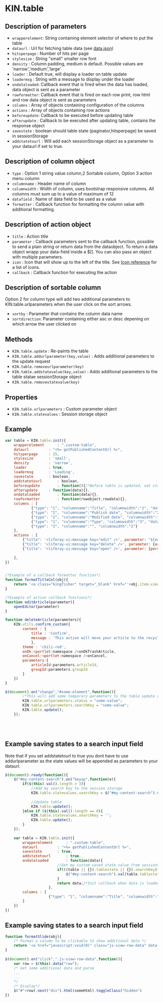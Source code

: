 # KIN.table

## Description of parameters
* `wrapperelement`: String containing element selector of where to put the table
* `dataurl` 	: Url for fetching table data (see [data.json](https://github.com/kinnarps/KIN/blob/master/table/data.json))
* `hitsperpage` : Number of hits per page
* `stylesize`	: String "small" smaller row font
* `density`	: Column padding, medium is default. Possible values are 'narrow','medium','large'
* `loader`	: Default true, will display a loader on table update
* `loadermsg`	: String with a message to display under the loader
* `ondataloaded`: Callback event that is fired when the data has loaded, data object is sent as a parameter
* `rowformatter`: Callback event that is fired on each row print, row html and row data object is sent as parameters
* `columns`	: Array of objects containing configuration of the columns
* `actions`	: Array of objects containing row actions
* `beforeupdate`: Callback to be executed before updating table
* `afterupdate`	: Callback to be executed after updating table, contains the response object
* `savestate`	: boolean should table state (paginator,hitsperpage) be saved in sessionStorage
* `addstatetourl` : Will add each sessionStorage object as a parameter to your dataurl if set to true.

## Description of column object
* `type`	: Option 1 string value column,2 Sortable column, Option 3 action menu column
* `columnname`	: Header name of column
* `columnwidth`	: Width of column, uses bootstrap responsive columns. All columns must sum up to a value of maximum of 12
* `datafield`	: Name of data field to be used as a value
* `formatter`	: Callback function for formatting the column value with additional formatting.

## Description of action object
* `title`	: Action title
* `parameter`	: Callback parameters sent to the callback function, possible to send a plain string or return data from the dataobject. To return a data object wrapp your data-field inside a $[]. You can also pass an object with multiple parameters.
* `icon`	: Icon that will show up to the left of the title. See [Icon reference](http://liferay.github.io/alloy-bootstrap/base-css.html#icons) for a list of icons.
* `callback`	: Callback function for executing the action

## Description of sortable column
Option 2 for column type will add two additional parameters to KIN.table.urlparameters when the user click on the sort arrows. 
* `sortby`	: Parameter that contains the column data name
* `sortdirection`: Parameter containing either asc or desc depening on which arrow the user clicked on

## Methods
* `KIN.table.update` : Re-paints the table
* `KIN.table.addurlparameter(key,value)` : Adds additional parameters to the update request
* `KIN.table.removeurlparameter(key)`
* `KIN.table.addstatevalue(key,value)` : Adds additional parameters to the table statae sessionStorage object
* `KIN.table.removestatevalue(key)`

## Properties
* `KIN.table.urlparameters` : Custom parameter object
* `KIN.table.statevalues` : Session storage object

## Example 
```javascript
var table = KIN.table.init({
	wrapperelement	 	: ".custom-table",
	dataurl			: "<%= getPublishedContentUrl %>",
	hitsperpage		: 25,
	stylesize		: 'small',
	density			: 'narrow',
	loader			: true,
	loadermsg		: 'Loading',
	savestate		: boolean,
	addstatetourl		: boolean,
	beforeupdate		: function(){/*Before table is updated, set state and urlparameters for example*/},
	afterupdate		: function(data){},
	ondataloaded		: function(data){},
	rowformatter		: function(rowobject,rowdata){},
	columns : [
			{"type": "1", "columnname":"Title", "columnwidth":"2", "datafield":"title",formatter : formatTitleCol},
			{"type": "2", "columnname":"Publish date", "columnwidth":"2", "datafield":"publishDate"},
			{"type": "2", "columnname":"Modified date", "columnwidth":"3", "datafield":"modifiedDate"},
			{"type": "1", "columnname":"Type", "columnwidth":"3", "datafield":"structureName"},
			{"type": "3", "columnname":"", "columnwidth":"2"}
	],
	actions : [
		{"title": '<liferay-ui:message key="edit" />', parameter: "$[editUrl]", "icon": "icon-edit",callback:editArticle},
		{"title": '<liferay-ui:message key="delete" />', parameter: {articleId:"$[articleId]",groupId:"$[groupId]"},"icon": "icon-trash", callback:deleteArticle},
		{"title": '<liferay-ui:message key="open" />', parameter: {personType:"Supplier",url:"$[viewurl]",title:"$[title]"}, "icon": "icon-search",callback:openurl},
  			
	],
})


/*Example of a callback formatter function*/
function formatTitleCol(obj){
	return '<a class="kingfisher" target="_blank" href="'+obj.item.viewurl+'">'+obj.columnvalue+'</a>';
}

/*Example of action callback functions*/
function editArticle(parameter){
	openEditor(parameter)
}

function deleteArticle(parameters){
	KIN.utils.confirm_custom({
		content : {
			title : 'Confirm',
			message : 'This action will move your article to the recycle bin.'
			},
		theme : 'chili-red',
		onOk:<portlet:namespace />onOkTrashArticle,
		onCancel:<portlet:namespace />onCancel,
		parameters:{
			articleId:parameters.articleId,
			groupId:parameters.groupId
		}
	})
}

$(document).on("change","#some-element",function(){		
		/*This will add some temporary parameters to the table update request*/
		KIN.table.urlparameters.status = "some-value"; 		
		KIN.table.urlparameters.searchKey = "some-value";
		KIN.table.update();
	});

```
<br /><br />


## Example saving states to a search input field
Note that if you set addstatetourl to true you dont have to use addurlparameter as the state values will be appended as parameters to your dataurl. 
```javascript
$(document).ready(function(){
	$("#my-content-search").on("keyup",function(e){
		if($(this).val().length > 3){					
			//Add my search key to the session storage
			KIN.table.statevalues.searchKey = $("#my-content-search").val();
			
			//Update table
			KIN.table.update();
		}else if ($(this).val().length == 0){
			KIN.table.statevalues.searchKey = '';
			KIN.table.update();
		}
	});
	
	var table = KIN.table.init({
		wrapperelement	 	: ".custom-table",
		dataurl			: "<%= getPublishedContentUrl %>",
		savestate		: true,
		addstatetourl		: true,
		ondataloaded		: function(data){
						//Get my custom saved state value from sessionStorage and set value of the search field
						if(((table || {}).tablestate || {}).searchKey){
							$("#my-content-search").val(table.tablestate.searchKey)
						}
						return data;/*Init callback when data is loaded*/
					},
		columns : [
					{"type": "1", "columnname":"Title", "columnwidth":"2", "datafield":"title"},
		]
	})
})
```

## Example saving states to a search input field
```javascript
function formatSlide(obj){
	/* Format a column to be clickable to show additional data */
	return '<a href="javascript:void(0)" class="js-view-row-data" data-row="'+obj.row+'">X</a>';
}
	
$(document).on("click",".js-view-row-data",function(){
	var row = $(this).data("row");
	/* Get some additional data and parse 
	...
	...
	*/	
	/* Display*/
	$("#"+row).next("div").html(someHtml).toggleClass("hidden")
})
```
